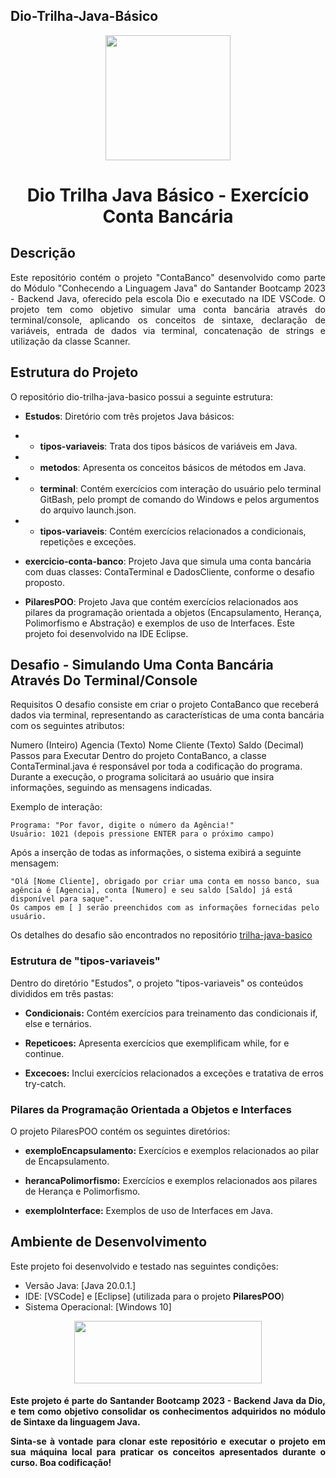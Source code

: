 ## Dio-Trilha-Java-Básico

<p align="center">
  <img width="200" height="200" src="https://lp.dio.me/wp-content/uploads/2023/05/BADGE_LUZ-4.png">
</p>

<h1 align="center"> Dio Trilha Java Básico - Exercício Conta Bancária</h1>


## Descrição 
<p align="justify">
Este repositório contém o projeto "ContaBanco" desenvolvido como parte do Módulo "Conhecendo a Linguagem Java" do Santander Bootcamp 2023 - Backend Java, oferecido pela escola Dio e executado na IDE VSCode. O projeto tem como objetivo simular uma conta bancária através do terminal/console, aplicando os conceitos de sintaxe, declaração de variáveis, entrada de dados via terminal, concatenação de strings e utilização da classe Scanner.</p>

## Estrutura do Projeto
O repositório dio-trilha-java-basico possui a seguinte estrutura:

* **Estudos**: Diretório com três projetos Java básicos:

* * **tipos-variaveis**: Trata dos tipos básicos de variáveis em Java.
* * **metodos**: Apresenta os conceitos básicos de métodos em Java.
* * **terminal**: Contém exercícios com interação do usuário pelo terminal GitBash, pelo prompt de comando do Windows e pelos argumentos do arquivo launch.json.
* * **tipos-variaveis**: Contém exercícios relacionados a condicionais, repetições e exceções.
* **exercicio-conta-banco**: Projeto Java que simula uma conta bancária com duas classes: ContaTerminal e DadosCliente, conforme o desafio proposto.
* **PilaresPOO**: Projeto Java que contém exercícios relacionados aos pilares da programação orientada a objetos (Encapsulamento, Herança, Polimorfismo e Abstração) e exemplos de uso de Interfaces. Este projeto foi desenvolvido na IDE Eclipse.


## Desafio - Simulando Uma Conta Bancária Através Do Terminal/Console
Requisitos
O desafio consiste em criar o projeto ContaBanco que receberá dados via terminal, representando as características de uma conta bancária com os seguintes atributos:

Numero (Inteiro)
Agencia (Texto)
Nome Cliente (Texto)
Saldo (Decimal)
Passos para Executar
Dentro do projeto ContaBanco, a classe ContaTerminal.java é responsável por toda a codificação do programa. Durante a execução, o programa solicitará ao usuário que insira informações, seguindo as mensagens indicadas.

Exemplo de interação:
```
Programa: "Por favor, digite o número da Agência!"
Usuário: 1021 (depois pressione ENTER para o próximo campo)
```
Após a inserção de todas as informações, o sistema exibirá a seguinte mensagem:

```
"Olá [Nome Cliente], obrigado por criar uma conta em nosso banco, sua agência é [Agencia], conta [Numero] e seu saldo [Saldo] já está disponível para saque".
Os campos em [ ] serão preenchidos com as informações fornecidas pelo usuário.
```

Os detalhes do desafio são encontrados no repositório [trilha-java-basico](https://github.com/digitalinnovationone/trilha-java-basico/tree/main/desafios/sintaxe)

### Estrutura de "tipos-variaveis" 
Dentro do diretório "Estudos", o projeto "tipos-variaveis" os conteúdos divididos em três pastas:

* **Condicionais:** Contém exercícios para treinamento das condicionais if, else e ternários.

* **Repeticoes:** Apresenta exercícios que exemplificam while, for e continue.

* **Excecoes:** Inclui exercícios relacionados a exceções e tratativa de erros try-catch.

### Pilares da Programação Orientada a Objetos e Interfaces
O projeto PilaresPOO contém os seguintes diretórios:

* **exemploEncapsulamento:** Exercícios e exemplos relacionados ao pilar de Encapsulamento.

* **herancaPolimorfismo:** Exercícios e exemplos relacionados aos pilares de Herança e Polimorfismo.

* **exemploInterface:** Exemplos de uso de Interfaces em Java.

## Ambiente de Desenvolvimento
Este projeto foi desenvolvido e testado nas seguintes condições:

* Versão Java: [Java 20.0.1.]
* IDE: [VSCode] e [Eclipse] (utilizada para o projeto **PilaresPOO**)
* Sistema Operacional: [Windows 10] 

<p align="center">
  <img width="300" height="100" src="https://static.wixstatic.com/media/7a378f_5140deabd7d040378d740069cb692b87~mv2.png/v1/crop/x_0,y_10,w_1334,h_493/fill/w_568,h_208,al_c,q_85,usm_0.66_1.00_0.01,enc_auto/logo%20DIO.png">
</p>

<h4 align="justify">
Este projeto é parte do Santander Bootcamp 2023 - Backend Java da Dio, e tem como objetivo consolidar os conhecimentos adquiridos no módulo de Sintaxe da linguagem Java.

Sinta-se à vontade para clonar este repositório e executar o projeto em sua máquina local para praticar os conceitos apresentados durante o curso. Boa codificação!</h4>
